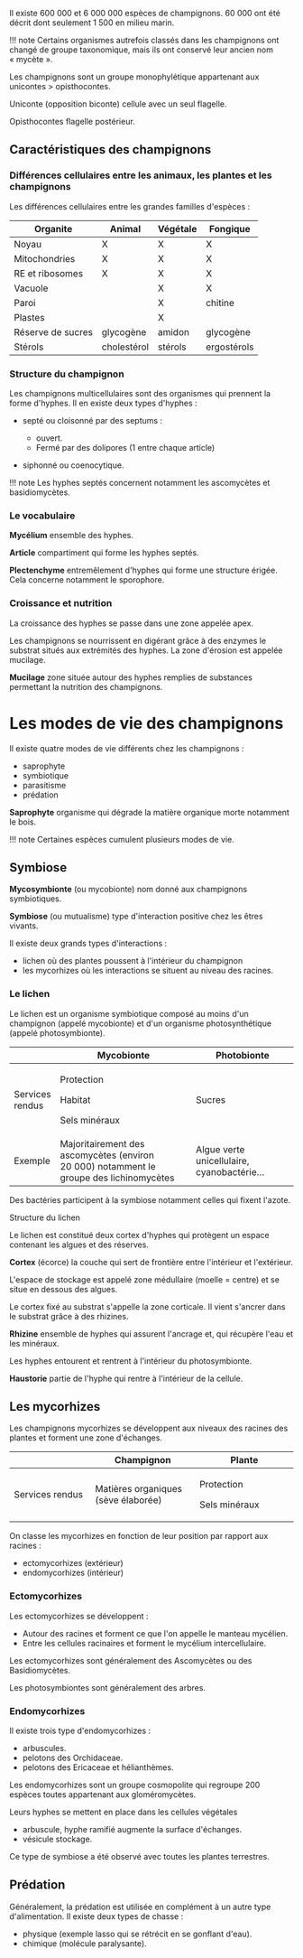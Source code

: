 Il existe 600 000 et 6 000 000 espèces de champignons. 60 000 ont été décrit dont seulement 1 500 en milieu marin.

!!! note
    Certains organismes autrefois classés dans les champignons ont changé de groupe taxonomique, mais ils ont conservé leur ancien nom « mycète ».

Les champignons sont un groupe monophylétique appartenant aux unicontes \> opisthocontes.

Uniconte (opposition biconte) cellule avec un seul flagelle.

Opisthocontes flagelle postérieur.

## Caractéristiques des champignons

### Différences cellulaires entre les animaux, les plantes et les champignons

Les différences cellulaires entre les grandes familles d'espèces :

Organite            | Animal        | Végétale      | Fongique
--------------------|---------------|---------------|---
Noyau               | X             | X             | X
Mitochondries       | X             | X             | X
RE et ribosomes     | X             | X             | X
Vacuole             |               | X             | X
Paroi               |               | X             | chitine
Plastes             |               | X             |
Réserve de sucres   | glycogène     | amidon        | glycogène 
Stérols             | cholestérol   | stérols       | ergostérols

### Structure du champignon

Les champignons multicellulaires sont des organismes qui prennent la
forme d'hyphes. Il en existe deux types d'hyphes :

* septé ou cloisonné par des septums :

    * ouvert.
    * Fermé par des dolipores (1 entre chaque article)

* siphonné ou coenocytique.

!!! note
    Les hyphes septés concernent notamment les ascomycètes et basidiomycètes.

### Le vocabulaire

__Mycélium__ ensemble des hyphes.

__Article__ compartiment qui forme les hyphes septés.

__Plectenchyme__ entremêlement d'hyphes qui forme une structure érigée. Cela concerne notamment le sporophore.

### Croissance et nutrition

La croissance des hyphes se passe dans une zone appelée apex.

Les champignons se nourrissent en digérant grâce à des enzymes le substrat situés aux extrémités des hyphes. La zone d'érosion est appelée mucilage.

__Mucilage__ zone située autour des hyphes remplies de substances permettant la nutrition des champignons.

# Les modes de vie des champignons

Il existe quatre modes de vie différents chez les champignons :

* saprophyte
* symbiotique
* parasitisme
* prédation

__Saprophyte__ organisme qui dégrade la matière organique morte notamment le bois.

!!! note
    Certaines espèces cumulent plusieurs modes de vie.

## Symbiose 

__Mycosymbionte__ (ou mycobionte) nom donné aux champignons symbiotiques.

__Symbiose__ (ou mutualisme) type d'interaction positive chez les êtres vivants.

Il existe deux grands types d'interactions :

* lichen où des plantes poussent à l'intérieur du champignon
* les mycorhizes où les interactions se situent au niveau des racines.

### Le lichen

Le lichen est un organisme symbiotique composé au moins d'un champignon (appelé mycobionte) et d'un organisme photosynthétique (appelé photosymbionte).

<table>
<colgroup>
<col style="width: 15%" />
<col style="width: 48%" />
<col style="width: 36%" />
</colgroup>
<thead>
<tr class="header">
<th></th>
<th>Mycobionte</th>
<th>Photobionte</th>
</tr>
</thead>
<tbody>
<tr class="odd">
<td>Services rendus</td>
<td><p>Protection</p>
<p>Habitat</p>
<p>Sels minéraux</p></td>
<td>Sucres</td>
</tr>
<tr class="even">
<td>Exemple</td>
<td>Majoritairement des ascomycètes (environ 20 000) notamment le groupe
des lichinomycètes</td>
<td>Algue verte unicellulaire, cyanobactérie…</td>
</tr>
</tbody>
</table>

Des bactéries participent à la symbiose notamment celles qui fixent l'azote.

Structure du lichen

Le lichen est constitué deux cortex d'hyphes qui protègent un espace contenant les algues et des réserves.

__Cortex__ (écorce) la couche qui sert de frontière entre l'intérieur et l'extérieur.

L'espace de stockage est appelé zone médullaire (moelle = centre) et se situe en dessous des algues.

Le cortex fixé au substrat s'appelle la zone corticale. Il vient s'ancrer dans le substrat grâce à des rhizines.

__Rhizine__ ensemble de hyphes qui assurent l'ancrage et, qui récupère l'eau et les minéraux.

Les hyphes entourent et rentrent à l'intérieur du photosymbionte.

__Haustorie__ partie de l'hyphe qui rentre à l'intérieur de la cellule.

## Les mycorhizes

Les champignons mycorhizes se développent aux niveaux des racines des plantes et forment une zone d'échanges.

<table>
<colgroup>
<col style="width: 28%" />
<col style="width: 36%" />
<col style="width: 34%" />
</colgroup>
<thead>
<tr class="header">
<th></th>
<th>Champignon</th>
<th>Plante</th>
</tr>
</thead>
<tbody>
<tr class="odd">
<td>Services rendus</td>
<td>Matières organiques (sève élaborée)</td>
<td><p>Protection</p>
<p>Sels minéraux</p></td>
</tr>
</tbody>
</table>

On classe les mycorhizes en fonction de leur position par rapport aux
racines :

* ectomycorhizes (extérieur)
* endomycorhizes (intérieur)

### Ectomycorhizes 

Les ectomycorhizes se développent :

* Autour des racines et forment ce que l'on appelle le manteau mycélien.
* Entre les cellules racinaires et forment le mycélium intercellulaire.

Les ectomycorhizes sont généralement des Ascomycètes ou des Basidiomycètes.

Les photosymbiontes sont généralement des arbres.

### Endomycorhizes

Il existe trois type d'endomycorhizes :

* arbuscules.
* pelotons des Orchidaceae.
* pelotons des Ericaceae et hélianthèmes.

Les endomycorhizes sont un groupe cosmopolite qui regroupe 200 espèces toutes appartenant aux gloméromycètes.

Leurs hyphes se mettent en place dans les cellules végétales

* arbuscule, hyphe ramifié augmente la surface d'échanges.
* vésicule stockage.

Ce type de symbiose a été observé avec toutes les plantes terrestres.

## Prédation

Généralement, la prédation est utilisée en complément à un autre type d'alimentation. Il existe deux types de chasse :

* physique (exemple lasso qui se rétrécit en se gonflant d'eau).
* chimique (molécule paralysante).